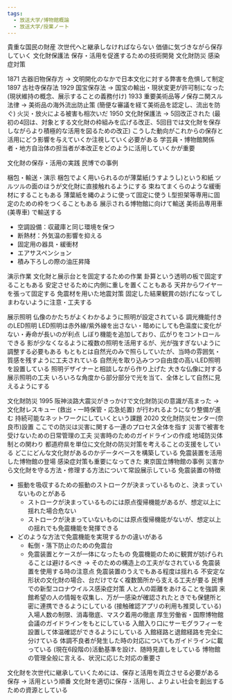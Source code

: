 ```yaml
---
tags:
  - 放送大学/博物館概論
  - 放送大学/授業ノート
---
```

貴重な国民の財産
次世代へと継承しなければならない
価値に気づきながら保存していく
文化財保護法
保存・活用を促進するための技術開発
文化財防災
感染症対策

1871 古器旧物保存方 → 文明開化のなかで日本文化に対する弊害を危惧して制定
1897 古社寺保存法
1929 国宝保存法 → 国宝の輸出・現状変更が許可制になった (現状維持の概念、展示することの義務付け)
1933 重要美術品等ノ保存ニ関スル法律 → 美術品の海外流出防止策 (簡便な審議を経て美術品を認定し、流出を防ぐ)
火災・放火による被害も相次いだ
1950 文化財保護法
→ 5回改正された (最初の4回は、対象とする文化財の枠組みを広げる改正、5回目では文化財を保存しながらより積極的な活用を図るための改正)
こうした動向がこれからの保存と活用にどう影響を与えていくか注視していく必要がある
学芸員・博物館関係者・地方自治体の担当者が本改正をどのように活用していくかが重要

文化財の保存・活用の実践
民博での事例

梱包・輸送・演示
梱包でよく用いられるのが薄葉紙(うすようし)という和紙
ツルツルの面のほうが文化財に直接触れるようにする
束ねてまくらのような緩衝材にすることもある
薄葉紙を縄のように使って固定に使う
L型担架等専用に固定のための枠をつくることもある
展示される博物館に向けて輸送
美術品専用車 (美専車) で輸送する
- 空調設備：収蔵庫と同じ環境を保つ
- 断熱材：外気温の影響を抑える
- 固定用の器具・緩衝材
- エアサスペンション
- 積み下ろしの際の油圧昇降

演示作業
文化財と展示台とを固定するための作業
卦算という透明の板で固定することもある
安定させるために内側に重しを置くこともある
天井からワイヤーを張って固定する
免震材を用いた地震対策
固定した結果観賞の妨げになってしまわないように注意・工夫する

展示照明
仏像のかたちがよくわかるように照明が設定されている
調光機能付きのLED照明
LED照明は赤外線/紫外線を出さない・暗めにしても色温度に変化がない・寿命が長いのが利点
しぼり機能を追加しており、広がりをコントロールできる
影が少なくなるように複数の照明を活用するが、光が強すぎないように調整する必要もある
もともとは自然光のみで照らしていたが、当時の雰囲気・質感を残すように工夫されている
自然光を取り込みつつ自由度の高いLED照明を設置している
照明デザイナーと相談しながら作り上げた
大きな仏像に対する展示照明の工夫
いろいろな角度から部分部分で光を当て、全体として自然に見えるようにする

文化財防災
1995 阪神淡路大震災がきっかけで文化財防災の意識が高まった
→ 文化財レスキュー (救出・一時保管・応急処置) が行われるようになり整備が進む
持続可能なネットワークにしていくという課題
2020 文化財防災センター(奈良市)設置
ここでの防災は災害に関する一連のプロセス全体を指す
災害で被害を受けないための日常管理の工夫
災害時のためのガイドラインの作成
地域防災体制との関わり
都道府県を単位に文化財の防災対策を考えることの支援をしている
どこにどんな文化財があるのかデータベースを構築している
免震装置を活用した博物館の登場
感染症対策も重要になってきた
東京国立博物館の事例
災害から文化財を守る方法・修理する方法について常設展示している
免震装置の特徴
- 振動を吸収するための振動のストロークが決まっているものと、決まっていないものとがある
	- ストロークが決まっているものには原点復帰機能があるが、想定以上に揺れた場合危ない
	- ストロークが決まっていないものには原点復帰機能がないが、想定以上の揺れでも免震機能を発揮できる
- どのような方法で免震機能を実現するかの違いがある
	- 転倒・落下防止のための免震台
	- 免震装置とケースが一体になったもの
免震機能のために観賞が妨げられることは避けるべき → そのための構造上の工夫がなされている
免震装置を使用する時の注意点
免震装置のうえでもある程度は揺れる
不安定な形状の文化財の場合、台だけでなく複数箇所から支える工夫が要る
民博での新型コロナウイルス感染症対策
人と人の距離をあけることを強調
来館希望の人の情報を収集し、万が一感染が確認されたときでも保健所と密に連携できるようにしている (接触確認アプリの利用も推奨している)
入場人数の制限、消毒徹底、マスク着用の徹底
厚生労働省・国際博物館会議のガイドラインをもとにしている
入館入り口にサーモグラフィーを設置して体温確認ができるようにしている
入館経路と退館経路を完全に分けている
体調不良者が発生した時の対応についてもガイドラインに載っている
(現在6段階の)活動基準を設け、随時見直しをしている
博物館の管理全般に言える、状況に応じた対応の重要さ

文化財を次世代に継承していくためには、保存と活用を両立させる必要がある
保存 → 活用という順番
文化財を適切に保存・活用し、よりよい社会を創出するための資源としている

